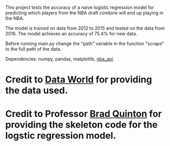 This project tests the accuracy of a naive logistic regression model for predicting which players from the NBA draft combine will end up playing in the NBA.

The model is trained on data from 2012 to 2015 and tested on the data from 2016. The model achieves an accuracy of 75.4% for new data.

Before running main.py change the "path" variable in the function "scrape" to the full path of the data.

Dependencies: numpy, pandas, matplotlib, [nba_api](https://github.com/swar/nba_api).

# Credit to [Data World](https://data.world/achou/nba-draft-combine-measurements) for providing the data used.
# Credit to Professor [Brad Quinton](https://ece.ubc.ca/brad-quinton/) for providing the skeleton code for the logstic regression model.
